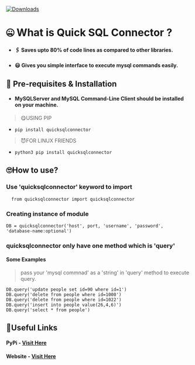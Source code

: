 [![Downloads](https://static.pepy.tech/personalized-badge/quicksqlconnector?period=month&units=international_system&left_color=black&right_color=orange&left_text=Downloads%20per%20Month)](https://pepy.tech/project/quicksqlconnector)


# 🤐 What is Quick SQL Connector ?
* #### 🖇 Saves upto 80% of code lines as compared to other libraries.
* #### 😃 Gives you simple interface to execute mysql commands easily.

## 💽 Pre-requisites & Installation
* #### MySQLServer and MySQL Command-Line Client should be installed on your machine.


> 😋USING PIP

* ``` pip install quicksqlconnector ```

> 😈FOR LINUX FRIENDS

* ``` python3 pip install quicksqlconnector ```

## 🙄How to use?

### Use 'quicksqlconnector' keyword to import

```  from quicksqlconnector import quicksqlconnector```

  
### Creating instance of module

```DB = quicksqlconnector('host', port, 'username', 'password', 'database-name:optional')```


### quicksqlconnector only have one method which is 'query'


#### Some Examples

> pass your 'mysql commnad' as a 'string' in 'query' method to execute query.



    DB.query('update people set id=90 where id=1')
    DB.query('delete from people where id=1000')
    DB.query('delete from people where id=1022')
    DB.query('insert into people value(26,4,6)')
    DB.query('select * from people')
    
## 🔗Useful Links
#### PyPi - [Visit Here](https://pypi.org/project/quicksqlconnector/)
#### Website - [Visit Here](https://quicksqlconnector.web.app/)